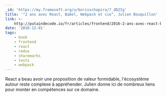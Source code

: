 ```yaml
---
_id: 'https://my.framasoft.org/u/borisschapira/?_dD2Ig'
title: '"2 ans avec React, Babel, Webpack et cie", Julien Bouquillon'
link: >-
    http://putaindecode.io/fr/articles/frontend/2016-2-ans-avec-react-babel-webpack-et-cie/
date: '2016-12-01'
tags:
    - book
    - frontend
    - react
    - redux
    - sharemarks
    - tests
    - webpack
---
```


<div class="markdown"><p>React a beau avoir une proposition de valeur formidable, l'écosystème autour reste complexe à appréhender. Julien donne ici de nombreux liens pour monter en compétences sur ce domaine.
</p></div>
